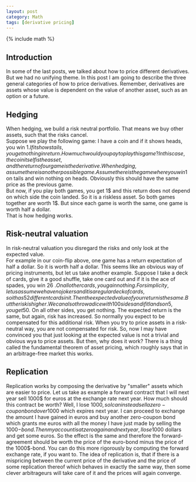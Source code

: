 ```yaml
---
layout: post
category: Math
tags: [derivative pricing]
---
```

{% include math %}

## Introduction
In some of the last posts, we talked about how to price different
derivatives. But we had no unifying theme. In this post I am going to
describe the three general categories of how to price derivatives.
Remember, derivatives are assets whose value is dependent on the value
of another asset, such as an option or a future.

## Hedging
When hedging, we build a risk neutral portfolio. That
means we buy other assets, such that the risks cancel.  
Suppose we play the following game: I have a coin and if it shows
heads, you win 1$. If it shows tails, you get nothing in return. How
much would you pay to play this game?
In this case, the coin itself is the asset, and the return of our game
is the derivative.
When hedging, assume there is another possible game. Assume there is
the game where you win 1$ on tails and win nothing on heads. Obviously
this should have the same price as the previous game.  
But now, if you play both games, you get 1$ and this return does not
depend on which side the coin landed. So it is a riskless asset.
So both games together are worth 1$. But since each game is worth the
same, one game is worth half a dollar.    
That is how hedging works.

## Risk-neutral valuation
In risk-neutral valuation you disregard the risks and only look at the
expected value.  
For example in our coin-flip above, one game has a return expectation of
half a dollar. So it is worth half a dollar.
This seems like an obvious way of pricing instruments, but let us take
another example. Suppose I take a deck of cards, give it a good
shuffle, take one card out and if it is the ace of spades, you win 26
$. On all other cards, you gain nothing. For simplicity, let us assume
we have no jokers and it is a regular deck of cards, so it has 52
different cards in it. Then the expected value of your return is the
same. But the risk is higher.  
We can also throw a dice with 100 sides and if it lands on 5, you get
50$. On all other sides, you get nothing. The expected return is the
same, but again, risk has increased. So normally you expect to be
compensated for this additional risk. When you try to price assets in a
risk-neutral way, you are not compensated for risk.
So, now I may have convinced you that just looking at the expected
value is not a trivial and obvious wya to price assets.
But then, why does it work? There is a thing called the fundamental
theorem of asset pricing, which roughly says that in an arbitrage-free
market this works.

## Replication
Replication works by composing the derivative by "smaller" assets
which are easier to price. Let us take as example a forward contract
that I will next year sell 1000$ for euros at the exchange rate next
year. How much should this contract be worth? Well, I lose 1000$, so I
can instead sell a zero-coupon bond over 1000$ which expires next
year. I can proceed to exchange the amount I have gained in euros and
buy another zero-coupon bond which grants me euros with all the money
I have just made by selling the 1000$-bond.
Then my account is at zero again and next year, I lose
1000$ dollars and get some euros. So the effect is the same
and therefore the forward-agreement should be worth the price of the
euro-bond minus the price of the 1000$-bond.
You can do this more rigorously by computing the forward exchange
rate, if you want to.
The idea of replication is, that if there is a mispricing between the
current price of the derivative and the price of some replication
thereof which behaves in exactly the same way, then some clever
arbitrageurs will take care of it and the prices will again converge.
